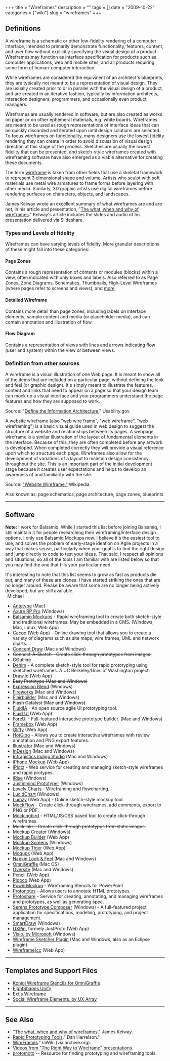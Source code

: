 +++
title = "Wireframes"
description = ""
tags = []
date = "2009-10-22"
categories = ["wiki"]
slug = "wireframes"
+++



<h2>Definitions</h2>
<p>A wireframe is a schematic or other low-fidelity rendering of a computer interface, intended to primarily demonstrate functionality, features, content, and user flow without explicitly specifying the visual design of a product. Wireframes may function as interface specification for products such as computer applications, web and mobile sites, and all products requiring some form of human-computer interaction. </p>
<p>While wireframes are considered the equivalent of an architect's blueprints, they are typically not meant to be a representation of visual design. They are usually created prior to or in parallel with the visual design of a product, and are created in an iterative fashion, typically by information architects, interaction designers, programmers, and occasionally even product managers. </p>
<p>Wireframes are usually rendered in software, but are also created as works on paper or on other ephemeral materials, e.g. white boards. Wireframes are meant to be used as rough representations of interface ideas that can be quickly discarded and iterated upon until design solutions are selected. To focus wireframes on functionality, many designers use the lowest fidelity rendering they can create in order to avoid discussion of visual design direction at this stage of the process. Sketches are usually the lowest fidelity that can be presented, and sketch-style wireframes created with wireframing software have also emerged as a viable alternative for creating these documents.</p>
<p>The term <a href="http://en.wikipedia.org/wiki/Wireframe">wireframe</a> is taken from other fields that use a skeletal framework to represent 3 dimensional shape and volume. Artists who sculpt with soft materials use metal wire armatures to frame forms before layering with other media. Similarly, 3D graphic artists use digital wireframes before rendering surfaces on characters, objects, and landscapes.</p>
<p>James Kelway wrote an excellent summary of what wireframes are and are not, in his article and presentation, "<a href="http://userpathways.com/2008/06/the-what-when-and-why-of-wireframes/">The what, when and why of wireframes</a>." Kelway's article includes the slides and audio of his presentation delivered via Slideshare.</p>
<h3>Types and Levels of fidelity</h3>
<p>Wireframes can have varying levels of fidelity. More granular descriptions of these might fall into these categories:</p>
<h4>Page Zones</h4>
<p>Contains a rough representation of contents or modules (blocks) within a view, often indicated with only boxes and labels. Also referred to as Page Zones, Zone Diagrams, Schematics, Thumbnails, High-Level Wireframes (where pages refer to screens and views), and <a href="../notebook/what-do-you-call.html">more</a>. </p>
<h4>Detailed Wireframe</h4>
<p>Contains more detail than page zones, including labels on interface elements, sample content and media (or placeholder media), and can contain annotation and illustration of flow.</p>
<h4>Flow Diagram</h4>
<p>Contains a representation of views with lines and arrows indicating flow (user and system) within the view or between views.</p>
<h3>Definition from other sources</h3>
<p>A wireframe is a visual illustration of one Web page. It is meant to show all of the items that are included on a particular page, without defining the look and feel (or graphic design). It's simply meant to illustrate the features, content and links that need to appear on a page so that your design team can mock up a visual interface and your programmers understand the page features and how they are supposed to work.</p>
<p>Source: "<a href="http://www.usability.gov/design/define.html#wireframe">Define the Information Architecture.</a>" Usability.gov.</p>
<p>A website wireframe (also "web wire frame", "web wireframe", "web wireframing") is a basic visual guide used in web design to suggest the structure of a website and relationships between its pages. A webpage wireframe is a similar illustration of the layout of fundamental elements in the interface. Because of this, they are often completed before any artwork is developed. When completed correctly they will provide a visual reference upon which to structure each page. Wireframes also allow for the development of variations of a layout to maintain design consistency throughout the site. This is an important part of the initial development stage because it creates user expectations and helps to develop an awareness of and familiarity with the site.</p>
<p>Source: <a href="http://en.wikipedia.org/wiki/Website_wireframe">"Website Wireframe."</a> Wikipedia.</p>
<p>Also known as: page schematics, page architecture, page zones, blueprints</p>
<hr>
<h2>Software</h2>
<p><b>Note:</b> I work for Balsamiq. While I started this list before joining Balsamiq, I still maintain it for people researching their wireframing/interface design options. I only use Balsamiq Mockups now. I believe it's the easiest tool to use, and solves the problem of early-stage ideation on Agile projects in a way that makes sense, particularly when your goal is to find the right design and jump directly to code to test your ideas. That said, I respect all opinions and situations, so all of the tools I am familiar with are listed below so that you may find the one that fills your particular need.</p>
<p>It's interesting to note that this list seems to grow as fast as products die out, and many of these are clones. I have started striking the ones that are no longer around. Please be aware that some are no longer being actively developed, but are still available.<br />-Michael</p>
<ul>
<li><a href="http://antetype.com/">Antetype</a> (Mac)</li>
<li><a href="http://www.axure.com/">Axure RP Pro</a> (Windows)</li>
<li><a href="http://www.balsamiq.com/products/mockups">Balsamiq Mockups</a> - Rapid wireframing tool to create both sketch-style and traditional wireframes. May be embedded in a CMS. (Windows, Mac, Linux, Web App)</li>
<li><a href="http://cacoo.com/">Cacoo</a> (Web App) - Online drawing tool that allows you to create a variety of diagrams such as site maps, wire frames, UML and network charts.</a></li>
<li><a href="http://www.conceptdraw.com/en/products/cd5/main.php">Concept Draw</a> (Mac and Windows)</li>
<li class="dim"><del>Connect-A-Sketch - Create click-through prototypes from images.</del></li>
<li class="dim"><del>COutline</del></li>
<li><a href="http://dub.washington.edu:2007/denim/">Denim</a> - A complete sketch-style tool for rapid prototyping using sketched wireframes. A UC Berkeley/Univ. of Washington project. </li>
<li><a href="https://www.draw.io/">Draw.io</a> (Web App)</li>
<li class="dim"><del>Easy Prototype (Mac and Windows)</del></li>
<li><a href="http://www.microsoft.com/expression/products/Blend_Overview.aspx#page-top">Expression Blend</a> (Windows)</li>
<li><a href="http://www.adobe.com/products/fireworks/">Fireworks</a> (Mac and Windows)</li>
<li><a href="http://www.flairbuilder.com/">Flairbuilder</a> (Mac and Windows)</li>
<li class="dim"><strike>Flash Catalyst (Mac and Windows)</strike></li>
<li><a href="http://stage.fluidia.org/">FluidIA</a> - An open source agile UI prototyping tool.</li>
<li><a href="https://www.fluidui.com/">Fluid UI</a> (Web App)
<li><a href="http://www.foreui.com/">ForeUI</a> - Full-featured interactive prototype builder. (Mac and Windows)</li>
<li><a href="http://framebox.org/">Framebox</a> (Web App)</li>
<li><a href="http://www.gliffy.com/">Gliffy</a> (Web App)</li>
<li><a href="http://hello.hotgloo.com/">HotGloo</a> - Allows you to create interactive wireframes with review annotation and PNG export features.</li>
<li><a href="http://www.adobe.com/products/illustrator/">Illustrator</a> (Mac and Windows)</li>
<li><a href="http://www.adobe.com/products/indesign/">InDesign</a> (Mac and Windows)</li>
<li><a href="http://www.infragistics.com/products/indigo-studio">Infragistics Indigo Studio</a> (Mac and Windows)</li>
<li><a href="http://iphonemockup.lkmc.ch/">iPhone Mockup</a> (Web App)</li>
<li><a href="http://iplotz.com/">iPlotz</a> - Web service for creating and managing sketch-style wireframes and rapid protypes.</li>
<li><a href="http://www.irise.com/">iRise</a> (Windows)</li>
<li><a href="http://www.justinmind.com/wireframe/justinmind_prototyper">Justinmind Prototyper</a> (Windows)</li>
<li><a href="http://www.lovelycharts.com/">Lovely Charts</a> - Wireframing and flowcharting.</li>
<li><a href="http://www.lucidchart.com/pages/examples/wireframe_software Lucidchart</a> - Rapid prototyping/diagramming tool. Web-based. HTML5-based tool to create interactive website/UI prototypes.</li><li><a href="https://www.lucidchart.com/">LucidChart</a> (Windows)</li>
<li><a href="http://www.lumzy.com/">Lumzy</a> (Web App) - Online sketch-style mockup tool.</li>
<li><a href="http://mockflow.com/">MockFlow</a> - Create click-through wireframes, add comments, export to PNG or PDF.</li>
<li><a href="http://gomockingbird.com/mockingbird/">Mockingbird</a> - HTML/JS/CSS based tool to create click-through wireframes.</li>
<li class="dim"><del>Mocklinkr - Create click-through prototypes from static images.</del></li>
<li><a href="http://mockupcreator.com/">Mockup Creator</a> (Windows)</li>
<li><a href="http://mockupbuilder.com/">Mockup Builder</a> (Web App)</li>
<li><a href="http://mockupscreens.com/">Mockup Screens</a> (Windows)</li>
<li><a href="http://www.mockuptiger.com/">Mockup Tiger</a> (Web App)</li>
<li><a href="https://moqups.com/">Moqups</a> (Web App)</li>
<li><a href="http://napkinlaf.sourceforge.net/">Napkin Look &amp; Feel</a> (Mac and Windows)</li>
<li><a href="http://www.omnigroup.com/applications/OmniGraffle/">OmniGraffle</a> (Mac OS)</li>
<li><a href="http://taubler.com/oversite/">Oversite</a> (Mac and Windows)</li>
<li><a href="http://pencil.evolus.vn/">Pencil</a> (Web App)</li>
<li><a href="https://pidoco.com/">Pidoco</a> (Web App)</li>
<li><a href="http://www.powermockup.com/">PowerMockup</a> - Wireframing Stencils for PowerPoint</li>
<li><a href="http://www.protonotes.com/">Protonotes</a> - Allows users to annotate HTML prototypes.</li>
<li><a href="http://www.protoshare.com/">Protoshare</a> - Service for creating, annotating, and managing wireframes and prototypes, as well as generating spec.</li>
<li><a href="http://www.serena.com/products/prototype-composer/index.html">Serena Prototype Composer</a> (Windows) - A full-featured project application for specifications, modeling, prototyping, and project management.</li>
<li><a href="http://www.smartdraw.com/">SmartDraw</a> (Windows)</li>
<li><a href="http://uxpin.com/">UXPin</a>, formely JustProto (Web App)</li>
<li><a href="http://office.microsoft.com/en-us/visio/default.aspx">Visio, by Microsoft</a> (Windows)</li>
<li><a href="http://wireframesketcher.com/">Wireframe Sketcher Plugin</a> (Mac and Windows, also as an Eclipse plugin)</li>
<li><a href="https://wireframe.cc/">Wireframe|cc</a> (Web App)</li>
</ul>
<hr>
<h2>Templates and Support Files</h2>
<ul>
<li><a href="../tools/omnigraffle-wireframe-stencils.html">Konigi Wireframe Stencils for OmniGraffle</a></li>
<li><a href="http://unify.eightshapes.com/">EightShapes Unify</a></li>
<li><a href="http://wireframeextjs.riaforge.org/">Extjs Wireframe</a></li>
<li><a href="http://www.uxarray.com/?p=121">Social Wireframe Elements, by UX Array</a></li>
</ul>
<hr>
<h2>See Also</h2>
<ul>
<li><a href="http://userpathways.com/2008/06/the-what-when-and-why-of-wireframes/">"The what, when and why of wireframes</a>." James Kelway.</li>
<li><a href="http://spreadsheets.google.com/pub?key=pOa2Uqiakxlry5hNuZm89Eg&amp;output=html&amp;widget=true">Rapid Prototyping Tools</a>." Dan Harrelson."</li>
<li><a href="http://web.archive.org/web/20070415155711/www.iawiki.net/WireFrames">WireFrames</a>." IaWiki (via archive.org).</li>
<li><a href="../notebook/all-right-way-wireframe-videos.html">Videos from "The Right Way to Wireframe" presentations</a>.</li>
<li><a href="http://protomoto.com/">protomoto</a> -- Resource for finding prototyping and wireframing tools.</li>
</ul>
<!--
OLD URLS
<a href="http://connectasketch.com" title="http://connectasketch.com">http://connectasketch.com</a>
<a href="https://www.coutline.com/" title="https://www.coutline.com/">https://www.coutline.com/</a>
<a href="http://labs.adobe.com/technologies/flashcatalyst/" title="http://labs.adobe.com/technologies/flashcatalyst/">http://labs.adobe.com/technologies/flashcatalyst/</a>
<a href="http://www.mocklinkr.com" title="http://www.mocklinkr.com">http://www.mocklinkr.com</a>
<a href="http://www.extremeplanner.com/easyprototype/" title="http://www.extremeplanner.com/easyprototype/">http://www.extremeplanner.com/easyprototype/</a>
--><!--
OLD URLS
<a href="http://connectasketch.com" title="http://connectasketch.com">http://connectasketch.com</a>
<a href="https://www.coutline.com/" title="https://www.coutline.com/">https://www.coutline.com/</a>
<a href="http://labs.adobe.com/technologies/flashcatalyst/" title="http://labs.adobe.com/technologies/flashcatalyst/">http://labs.adobe.com/technologies/flashcatalyst/</a>
<a href="http://www.mocklinkr.com" title="http://www.mocklinkr.com">http://www.mocklinkr.com</a>
<a href="http://www.extremeplanner.com/easyprototype/" title="http://www.extremeplanner.com/easyprototype/">http://www.extremeplanner.com/easyprototype/</a>
-->

